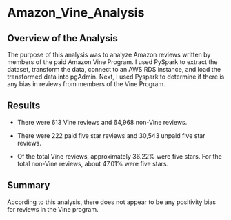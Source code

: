 # Amazon_Vine_Analysis
## Overview of the Analysis
The purpose of this analysis was to analyze Amazon reviews written by members of the paid Amazon Vine Program. I used PySpark to extract the dataset, transform the data, connect to an AWS RDS instance, and load the transformed data into pgAdmin. Next, I used Pyspark to determine if there is any bias in reviews from members of the Vine Program. 

## Results


* There were 613 Vine reviews and 64,968 non-Vine reviews.

* There were 222 paid five star reviews and 30,543 unpaid five star reviews. 

* Of the total Vine reviews, approximately 36.22% were five stars. For the total non-Vine reviews, about 47.01% were five stars. 


## Summary
According to this analysis, there does not appear to be any positivity bias for reviews in the Vine program. 
